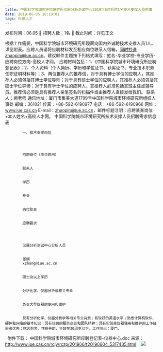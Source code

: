 ```yaml
---
title: 中国科学院城市环境研究所仪器分析测试中心2019年6月招聘1名技术支撑人员启事
date: 2019-06-06 10:10:01
tags: 科研人才
---
```

发布时间：06.05   🌟   招聘人数：1名   🌈   截止时间：详见正文
<!-- more -->
根据工作需要，中国科学院城市环境研究所现面向国内外诚聘技术支撑人员1人。详见附表。应聘人员请将应聘材料发至相应岗位联系人信箱，同时抄送zhaopin@iue.ac.cn。建议邮件主题按下列格式填写：姓名-毕业学校-专业学历-应聘岗位方向-高校人才网。
应聘材料包括：1、《中国科学院城市环境研究所应聘登记表》；2、个人资料（个人简历、学历和学位证书、获奖证书、专业技术职务任职证明材料等）；3、两位推荐人的推荐信，对于具有博士学位的应聘人，其推荐人必须包括其博士学位导师；对于具有硕士学位的应聘人，其推荐人必须包括其硕士学位导师；对于具有学士学位的应聘人，其推荐人必须包括其班主任或辅导员。推荐信必须是具有推荐人亲笔签名的扫描件或由推荐人直接发给我们。
联系人：阙老师
通讯地址：厦门市集美大道1799号中国科学院城市环境研究所组织人事处
邮编：361021
传真：+86-592-6190977
电话：+86-592-6190966
网址：www.iue.cas.cn
E-mail：zhaopin@iue.ac.cn，邮件标题注明：应聘某某岗位+本人姓名+高校人才网。
中国科学院城市环境研究所技术支撑人员招聘需求信息表


    
        
            
            一、技术支撑岗位
            
        
        
            
            招聘岗位（项目聘用）
            
            
            联系人
            
            
            学历
            
            
            专业
            
            
            岗位职责
            
            
            应聘要求
            
        
        
            
            仪器分析测试中心分析人员
            
            
            张娴
            xzhang@iue.ac.cn
            
            
            硕士及以上学历
            
            
            分析化学、仪器分析或相关专业
            
            
            负责大型仪器的使用和维护
            
            
            具有分析化学、仪器分析学等相关专业背景；有较好的英语水平；熟悉计算机软件、硬件和网络的基本知识；具有较强的服务意识和团队精神；具有实验室仪器使用和维护的工作经验者优先；吃苦耐劳、性格开朗，年龄在30周岁以下。工作地点：厦门。
            
        
    


 
附件下载：
中国科学院城市环境研究所应聘登记表-仪器中心.doc
来源：
http://www.iue.cas.cn/rcjy/rczp/201906/t20190604_5317435.html
 
 ![](https://cdn.weiweiblog.cn/20181015134814.png)